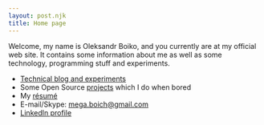```yaml
---
layout: post.njk
title: Home page
---
```


Welcome, my name is Oleksandr Boiko, and you currently are at my official web site. It contains some information about me as well as some technology, programming stuff and experiments.

* [Technical blog and experiments](/posts/)
* Some Open Source [projects](/projects/) which I do when bored
* My [résumé](/resume/)
* E-mail/Skype: mega.boich@gmail.com
* [LinkedIn profile](https://www.linkedin.com/in/oleksandrboiko)